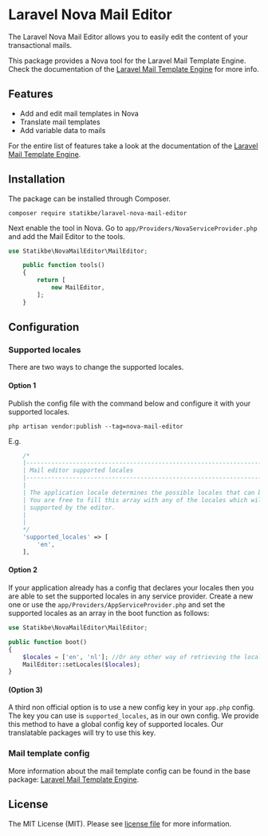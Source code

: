 # Laravel Nova Mail Editor

The Laravel Nova Mail Editor allows you to easily edit the content of your transactional mails.

This package provides a Nova tool for the Laravel Mail Template Engine. Check the documentation of the [Laravel Mail Template Engine](https://github.com/statikbe/laravel-mail-template-engine) 
for more info.

## Features

- Add and edit mail templates in Nova
- Translate mail templates
- Add variable data to mails

For the entire list of features take a look at the documentation of the [Laravel Mail Template Engine](https://github.com/statikbe/laravel-mail-template-engine).

## Installation

The package can be installed through Composer.

```
composer require statikbe/laravel-nova-mail-editor
```

Next enable the tool in Nova. 
Go to `app/Providers/NovaServiceProvider.php` and add the Mail Editor to the tools.
```php
use Statikbe\NovaMailEditor\MailEditor;

    public function tools()
    {
        return [
            new MailEditor,
        ];
    }

```


## Configuration

### Supported locales
There are two ways to change the supported locales.
 
#### Option 1
Publish the config file with the command below and configure it with your supported locales.

```shell
php artisan vendor:publish --tag=nova-mail-editor
```

E.g.
```php
    /*
    |--------------------------------------------------------------------------
    | Mail editor supported locales
    |--------------------------------------------------------------------------
    |
    | The application locale determines the possible locales that can be used.
    | You are free to fill this array with any of the locales which will be
    | supported by the editor.
    |
    |
    */
    'supported_locales' => [
        'en',
    ],
```

#### Option 2
If your application already has a config that declares your locales then you are able to set the supported locales in 
any service provider. Create a new one or use the `app/Providers/AppServiceProvider.php` and set the supported locales 
as an array in the boot function as follows:

```php
use Statikbe\NovaMailEditor\MailEditor;

public function boot()
{
    $locales = ['en', 'nl']; //Or any other way of retrieving the locales;
    MailEditor::setLocales($locales);
}
```

#### (Option 3)
A third non official option is to use a new config key in your `app.php` config. The key you can use is `supported_locales`, as in our own config. We provide this method to have a global config key of supported locales. Our translatable packages will try to use this key.

### Mail template config
More information about the mail template config can be found in the base package: [Laravel Mail Template Engine](https://github.com/statikbe/laravel-mail-template-engine).


## License
The MIT License (MIT). Please see [license file](LICENSE.md) for more information.
